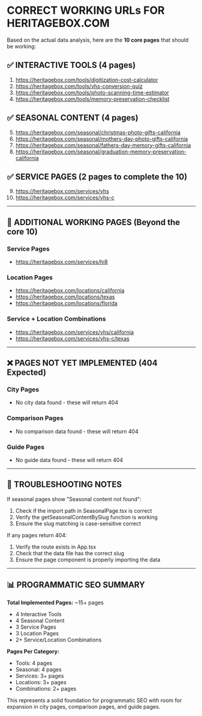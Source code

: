 # CORRECT WORKING URLs FOR HERITAGEBOX.COM

Based on the actual data analysis, here are the **10 core pages** that should be working:

## ✅ INTERACTIVE TOOLS (4 pages)
1. https://heritagebox.com/tools/digitization-cost-calculator
2. https://heritagebox.com/tools/vhs-conversion-quiz  
3. https://heritagebox.com/tools/photo-scanning-time-estimator
4. https://heritagebox.com/tools/memory-preservation-checklist

## ✅ SEASONAL CONTENT (4 pages)
5. https://heritagebox.com/seasonal/christmas-photo-gifts-california
6. https://heritagebox.com/seasonal/mothers-day-photo-gifts-california
7. https://heritagebox.com/seasonal/fathers-day-memory-gifts-california
8. https://heritagebox.com/seasonal/graduation-memory-preservation-california

## ✅ SERVICE PAGES (2 pages to complete the 10)
9. https://heritagebox.com/services/vhs
10. https://heritagebox.com/services/vhs-c

---

## 🔧 ADDITIONAL WORKING PAGES (Beyond the core 10)

### Service Pages
- https://heritagebox.com/services/hi8

### Location Pages  
- https://heritagebox.com/locations/california
- https://heritagebox.com/locations/texas
- https://heritagebox.com/locations/florida

### Service + Location Combinations
- https://heritagebox.com/services/vhs/california
- https://heritagebox.com/services/vhs-c/texas

---

## ❌ PAGES NOT YET IMPLEMENTED (404 Expected)

### City Pages
- No city data found - these will return 404

### Comparison Pages  
- No comparison data found - these will return 404

### Guide Pages
- No guide data found - these will return 404

---

## 🐛 TROUBLESHOOTING NOTES

If seasonal pages show "Seasonal content not found":
1. Check if the import path in SeasonalPage.tsx is correct
2. Verify the getSeasonalContentBySlug function is working
3. Ensure the slug matching is case-sensitive correct

If any pages return 404:
1. Verify the route exists in App.tsx
2. Check that the data file has the correct slug
3. Ensure the page component is properly importing the data

---

## 📊 PROGRAMMATIC SEO SUMMARY

**Total Implemented Pages:** ~15+ pages
- 4 Interactive Tools
- 4 Seasonal Content  
- 3 Service Pages
- 3 Location Pages
- 2+ Service/Location Combinations

**Pages Per Category:**
- Tools: 4 pages
- Seasonal: 4 pages  
- Services: 3+ pages
- Locations: 3+ pages
- Combinations: 2+ pages

This represents a solid foundation for programmatic SEO with room for expansion in city pages, comparison pages, and guide pages.
